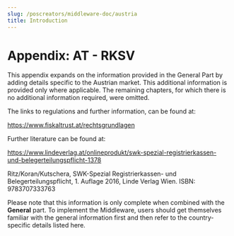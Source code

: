 ```yaml
---
slug: /poscreators/middleware-doc/austria
title: Introduction
---
```


# Appendix: AT - RKSV

This appendix expands on the information provided in the General Part by adding details specific to the Austrian market. This additional information is provided only where applicable. The remaining chapters, for which there is no additional information required, were omitted.

The links to regulations and further information, can be found at:

<https://www.fiskaltrust.at/rechtsgrundlagen>

Further literature can be found at:

https://www.lindeverlag.at/onlineprodukt/swk-spezial-registrierkassen-und-belegerteilungspflicht-1378

Ritz/Koran/Kutschera, SWK-Spezial Registrierkassen- und Belegerteilungspflicht, 1. Auflage 2016, Linde Verlag Wien. ISBN: 9783707333763

<div class="alert alert--warning" role="alert">Please note that this information is only complete when combined with the <b>General</b> part. To implement the Middleware, users should get themselves familiar with the general information first and then refer to the country-specific details listed here.</div>